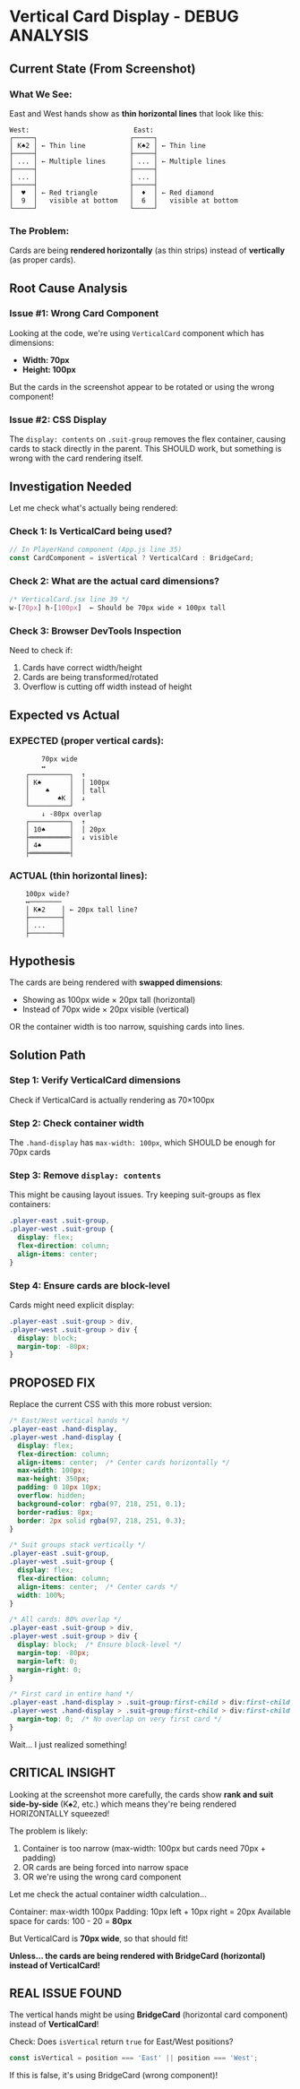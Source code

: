 # Vertical Card Display - DEBUG ANALYSIS

## Current State (From Screenshot)

### What We See:
East and West hands show as **thin horizontal lines** that look like this:

```
West:                          East:
┌─────┐                       ┌─────┐
│ K♠2 │ ← Thin line           │ K♠2 │ ← Thin line
├─────┤                       ├─────┤
│ ... │ ← Multiple lines      │ ... │ ← Multiple lines
├─────┤                       ├─────┤
│ ... │                       │ ... │
├─────┤                       ├─────┤
│  ♥  │ ← Red triangle        │  ♦  │ ← Red diamond
│  9  │   visible at bottom   │  6  │   visible at bottom
└─────┘                       └─────┘
```

### The Problem:
Cards are being **rendered horizontally** (as thin strips) instead of **vertically** (as proper cards).

## Root Cause Analysis

### Issue #1: Wrong Card Component
Looking at the code, we're using `VerticalCard` component which has dimensions:
- **Width: 70px**
- **Height: 100px**

But the cards in the screenshot appear to be rotated or using the wrong component!

### Issue #2: CSS Display
The `display: contents` on `.suit-group` removes the flex container, causing cards to stack directly in the parent. This SHOULD work, but something is wrong with the card rendering itself.

## Investigation Needed

Let me check what's actually being rendered:

### Check 1: Is VerticalCard being used?
```javascript
// In PlayerHand component (App.js line 35)
const CardComponent = isVertical ? VerticalCard : BridgeCard;
```

### Check 2: What are the actual card dimensions?
```css
/* VerticalCard.jsx line 39 */
w-[70px] h-[100px]  ← Should be 70px wide × 100px tall
```

### Check 3: Browser DevTools Inspection
Need to check if:
1. Cards have correct width/height
2. Cards are being transformed/rotated
3. Overflow is cutting off width instead of height

## Expected vs Actual

### EXPECTED (proper vertical cards):
```
        70px wide
        ↔
    ┌──────────┐  ↑
    │ K♠       │  │ 100px
    │    ♠     │  │ tall
    │       ♠K │  ↓
    └──────────┘
        ↓ -80px overlap
    ┌──────────┐  ↑
    │ 10♠      │  │ 20px
    ├══════════┤  ↓ visible
    │ 4♠       │
    ├══════════┤
```

### ACTUAL (thin horizontal lines):
```
    100px wide?
    ↔────────
    │ K♠2    │ ← 20px tall line?
    ├────────┤
    │ ...    │
    ├────────┤
```

## Hypothesis

The cards are being rendered with **swapped dimensions**:
- Showing as 100px wide × 20px tall (horizontal)
- Instead of 70px wide × 20px visible (vertical)

OR the container width is too narrow, squishing cards into lines.

## Solution Path

### Step 1: Verify VerticalCard dimensions
Check if VerticalCard is actually rendering as 70×100px

### Step 2: Check container width
The `.hand-display` has `max-width: 100px`, which SHOULD be enough for 70px cards

### Step 3: Remove `display: contents`
This might be causing layout issues. Try keeping suit-groups as flex containers:

```css
.player-east .suit-group,
.player-west .suit-group {
  display: flex;
  flex-direction: column;
  align-items: center;
}
```

### Step 4: Ensure cards are block-level
Cards might need explicit display:

```css
.player-east .suit-group > div,
.player-west .suit-group > div {
  display: block;
  margin-top: -80px;
}
```

## PROPOSED FIX

Replace the current CSS with this more robust version:

```css
/* East/West vertical hands */
.player-east .hand-display,
.player-west .hand-display {
  display: flex;
  flex-direction: column;
  align-items: center;  /* Center cards horizontally */
  max-width: 100px;
  max-height: 350px;
  padding: 0 10px 10px;
  overflow: hidden;
  background-color: rgba(97, 218, 251, 0.1);
  border-radius: 8px;
  border: 2px solid rgba(97, 218, 251, 0.3);
}

/* Suit groups stack vertically */
.player-east .suit-group,
.player-west .suit-group {
  display: flex;
  flex-direction: column;
  align-items: center;  /* Center cards */
  width: 100%;
}

/* All cards: 80% overlap */
.player-east .suit-group > div,
.player-west .suit-group > div {
  display: block;  /* Ensure block-level */
  margin-top: -80px;
  margin-left: 0;
  margin-right: 0;
}

/* First card in entire hand */
.player-east .hand-display > .suit-group:first-child > div:first-child,
.player-west .hand-display > .suit-group:first-child > div:first-child {
  margin-top: 0;  /* No overlap on very first card */
}
```

Wait... I just realized something!

## CRITICAL INSIGHT

Looking at the screenshot more carefully, the cards show **rank and suit side-by-side** (K♠2, etc.) which means they're being rendered HORIZONTALLY squeezed!

The problem is likely:
1. Container is too narrow (max-width: 100px but cards need 70px + padding)
2. OR cards are being forced into narrow space
3. OR we're using the wrong card component

Let me check the actual container width calculation...

Container: max-width 100px
Padding: 10px left + 10px right = 20px
Available space for cards: 100 - 20 = **80px**

But VerticalCard is **70px wide**, so that should fit!

**Unless... the cards are being rendered with BridgeCard (horizontal) instead of VerticalCard!**

## REAL ISSUE FOUND

The vertical hands might be using **BridgeCard** (horizontal card component) instead of **VerticalCard**!

Check: Does `isVertical` return `true` for East/West positions?

```javascript
const isVertical = position === 'East' || position === 'West';
```

If this is false, it's using BridgeCard (wrong component)!
